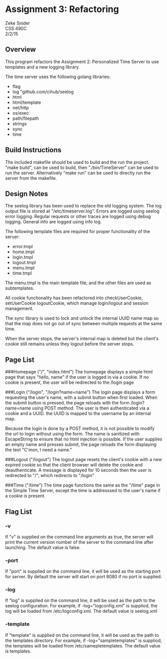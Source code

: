 # Assignment 3: Refactoring
Zeke Snider  
CSS 490C  
2/2/15  

## Overview
This program refactors the Assignment 2: Personalized Time Server to use templates and a new logging library. 

The time server uses the following golang libraries:
* flag
* log "github.com/cihub/seelog
* html
* html/template
* net/http
* os/exec
* path/filepath
* strings
* sync
* time

## Build Instructions
The included makefile should be used to build and the run the project. "make build", can be used to build, then "./bin/TimeServer" can be used to run the server. Alternatively "make run" can be used to directly run the server from the makefile.

## Design Notes
The seelog library has been used to replace the old logging system. The log output file is stored at "/etc/timeserver.log". Errors are logged using seelog error logging. Regular requests or other traces are logged using debug logging. General info are logged using info log.

The following template files are required for proper functionality of the server:  

* error.tmpl
* home.tmpl
* login.tmpl
* logout.tmpl
* menu.tmpl
* time.tmpl  

The menu.tmpl is the main template file, and the other files are used as subtemplates.  

All cookie functionality has been refactored into checkUserCookie, setUserCookie logoutCookie, which manage login/logout and session management.

The sync library is used to lock and unlock the internal UUID name map so that the map does not go out of sync between multiple requests at the same time.  

When the server stops, the server's internal map is deleted but the client's cookie still remains unless they logout before the server stops. 


## Page List 

###Homepage ("/", "index.html")
The homepage displays a simple html page that says "hello, name" if the user is logged in via a cookie. If no cookie is present, the user will be redirected to the /login page  

###Login ("/login", "/login?name=name")
The login page displays a form requesting the user's name, with a submit button when first loaded. When the submit button is pressed, the page reloads with the form /login?name=name using POST method. The user is then authenticated via a cookie and a UUID. the UUID is mapped to the username by an internal map.  

Because the login is done by a POST method, it is not possible to modify the url to login without using the form. The name is sanitized with EscapeString to ensure that no html injection is possible. If the user supplies an empty name and presses submit, the page reloads the form displaying the text "C'mon, I need a name."

###Logout ("/logout")
The logout page resets the client's cookie with a new expired cookie so that the client browser will delete the cookie and deauthenticate. A message is displayed for 10 seconds then the user is redirected to "/", which redirects to "/login"

###Time ("/time")
The time page functions the same as the "/time" page in the Simple Time Server, except the time is addresssed to the user's name if a cookie is present.  

## Flag List

### -v
If "v" is supplied on the command line arguments as true, the server will print the current version number of the server to the command line after launching. The default value is false.

### -port
If "port" is supplied on the command line, it will be used as the starting port for server. By default the server will start on port 8080 if no port is supplied.

### -log
If "log" is supplied on the command line, it will be used as the path to the seelog configuration. For example, if -log="logconfig.xml" is suppliod, the log will be loaded from /etc/logconfig.xml. The default value is seelog.xml

### -template
If "template" is supplied on the command line, it will be used as the path to the templates directory. For example, if -log="sampletemplates" is suppliod, the templates will be loaded from /etc/samepletemplates. The default value is templates.
